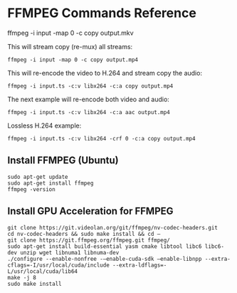 # FFMPEG Commands Reference

ffmpeg -i input -map 0 -c copy output.mkv


This will stream copy (re-mux) all streams:
```
ffmpeg -i input -map 0 -c copy output.mp4
```


This will re-encode the video to H.264 and stream copy the audio:
```
ffmpeg -i input.ts -c:v libx264 -c:a copy output.mp4
```

The next example will re-encode both video and audio:
```
ffmpeg -i input.ts -c:v libx264 -c:a aac output.mp4
```

Lossless H.264 example:
```
ffmpeg -i input.ts -c:v libx264 -crf 0 -c:a copy output.mp4
```


## Install FFMPEG (Ubuntu)

```
sudo apt-get update
sudo apt-get install ffmpeg
ffmpeg -version
```

## Install GPU Acceleration for FFMPEG
```
git clone https://git.videolan.org/git/ffmpeg/nv-codec-headers.git
cd nv-codec-headers && sudo make install && cd –
git clone https://git.ffmpeg.org/ffmpeg.git ffmpeg/
sudo apt-get install build-essential yasm cmake libtool libc6 libc6-dev unzip wget libnuma1 libnuma-dev
./configure --enable-nonfree -–enable-cuda-sdk –enable-libnpp --extra-cflags=-I/usr/local/cuda/include --extra-ldflags=-L/usr/local/cuda/lib64
make -j 8
sudo make install
```




